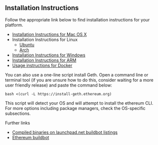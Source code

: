 ## Installation Instructions

Follow the appropriate link below to find installation instructions for
your platform.

* [Installation Instructions for Mac OS X](https://github.com/ethereum/go-ethereum/wiki/Installation-Instructions-for-Mac)
* Installation Instructions for Linux
  * [Ubuntu](https://github.com/ethereum/go-ethereum/wiki/Installation-Instructions-for-Ubuntu)
  * [Arch](https://github.com/ethereum/go-ethereum/wiki/Installation-Instructions-for-Arch)
* [Installation Instructions for Windows](https://github.com/ethereum/go-ethereum/wiki/Installation-instructions-for-Windows)
* [Installation Instructions for ARM](https://github.com/ethereum/go-ethereum/wiki/Installation-Instructions-for-ARM)
* [Usage instructions for Docker](https://github.com/ethereum/go-ethereum/wiki/Running-in-Docker)

You can also use a one-line script install Geth. Open a command line or terminal tool (if you are unsure how to do this, consider waiting for a more user friendly release) and paste the command below:

    bash <(curl -L https://install-geth.ethereum.org)  

This script will detect your OS and will attempt to install the ethereum CLI. For more options including package managers, check the OS-specific subsections.

Further links
* [Compiled binaries on launchpad.net buildbot listings](https://launchpad.net/~ethereum)
* [Ethereum buildbot](https://build.ethdev.com/)
